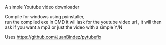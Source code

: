 A simple Youtube video downloader   

Compile for windows using pyinstaller,   
run the compiled exe in CMD
it wil lask for the youtube video url , it will then ask if you want a mp3 or just the video with a simple Y/N

Uses https://github.com/JuanBindez/pytubefix

